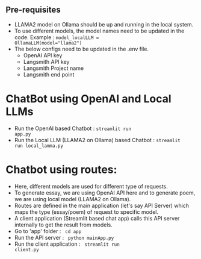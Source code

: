 ## Pre-requisites
* LLAMA2 model on Ollama should be up and running in the local system.
* To use different models, the model names need to be updated in the code. Example : <code>model_localLLM = OllamaLLM(model="llama2")</code>
* The below configs need to be updated in the .env file.
    * OpenAI API key
    * Langsmith API key
    * Langsmith Project name
    * Langsmith end point

# ChatBot using OpenAI and Local LLMs
* Run the OpenAI based Chatbot : <code>streamlit run app.py</code>
* Run the Local LLM (LLAMA2 on Ollama) based Chatbot : <code>streamlit run local_lamma.py</code>

# Chatbot using routes:
* Here, different models are used for different type of requests.
* To generate essay, we are using OpenAI API here and to generate poem, we are using local model (LLAMA2 on Ollama).
* Routes are defined in the main application (let's say API Server) which maps the type (essay/poem) of request to specific model.
* A client application (Streamlit based chat app) calls this API server internally to get the result from models.    
* Go to 'app' folder : <code> cd app </code>
* Run the API server : <code> python mainApp.py</code>
* Run the client application : <code> streamlit run client.py</code>


